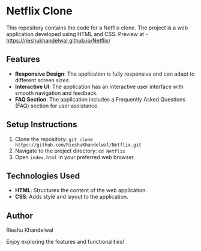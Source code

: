 # Netflix Clone

This repository contains the code for a Netflix clone. The project is a web application developed using HTML and CSS.
Preview at - https://rieshukhandelwal.github.io/Netflix/

## Features

- **Responsive Design**: The application is fully responsive and can adapt to different screen sizes.
- **Interactive UI**: The application has an interactive user interface with smooth navigation and feedback.
- **FAQ Section**: The application includes a Frequently Asked Questions (FAQ) section for user assistance.

## Setup Instructions

1. Clone the repository: `git clone https://github.com/RieshuKhandelwal/Netflix.git`
2. Navigate to the project directory: `cd Netflix`
3. Open `index.html` in your preferred web browser.

## Technologies Used

- **HTML**: Structures the content of the web application.
- **CSS**: Adds style and layout to the application.

## Author

Rieshu Khandelwal

Enjoy exploring the features and functionalities!

